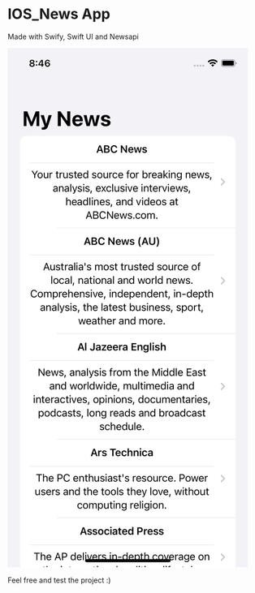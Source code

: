 # IOS_News App

Made with Swify, Swift UI and Newsapi

![alt text](simulator_screenshot_EC7B76B6-685E-4AAB-BA32-121B6DF34985.png)

Feel free and test the project :)

